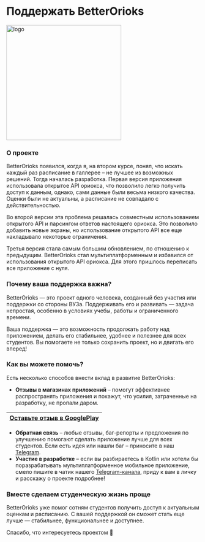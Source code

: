 # Поддержать BetterOrioks

<img src="https://github.com/luntikius/BetterOrioksMultiplatform/blob/5b7de58c020e73694c2ecec70ba53e2f9442275b/docs/images/logo.png" alt="logo" width="300" height="300">

### О проекте
BetterOrioks появился, когда я, на втором курсе, понял, что искать каждый раз расписание в галлерее – не лучшее из возможных решений. Тогда началась разработка.
Первая версия приложения использовала открытое API ориокса, что позволило легко получить доступ к данным, однако, сами данные были весьма низкого качества. Оценки были не актуальны, а расписание не совпадало с действительностью.

Во второй версии эта проблема решалась совместным использованием открытого API и парсингом ответов настоящего ориокса. Это позволило добавить новые экраны, но использование открытого API все еще накладывало некоторые ограничения.

Третья версия стала самым большим обновлением, по отношению к предыдущим. BetterOrioks стал мультиплатформенным и избавился от использования открытого API ориокса. Для этого пришлось переписать все приложение с нуля.
### Почему ваша поддержка важна?
BetterOrioks — это проект одного человека, созданный без участия или поддержки со стороны ВУЗа. Поддерживать его и развивать — задача непростая, особенно в условиях учебы, работы и ограниченного времени.

Ваша поддержка — это возможность продолжать работу над приложением, делать его стабильнее, удобнее и полезнее для всех студентов. Вы помогаете не только сохранить проект, но и двигать его вперед!
### Как вы можете помочь?
Есть несколько способов внести вклад в развитие BetterOrioks:
- **Отзывы в магазинах приложений**  – помогут эффективнее распространять приложения и покажут, что усилия, затраченные на разработку, не пропали даром.

| [Оставьте отзыв в GooglePlay](https://play.google.com/store/apps/details?id=com.studentapp.betterorioks) |
| -------------------------------------------------------------------------------------------------------- |

- **Обратная связь** – любые отзывы, баг-репорты и предложения по улучшению помогают сделать приложение лучше для всех студентов. Если есть идея или нашли баг – приносите в наш [Telegram](https://t.me/+YQD5-csbrqk4ZjEy).
- **Участие в разработке** – если вы разбираетесь в Kotlin или хотели бы поразрабатывать мультиплатформенное мобильное приложение, смело пишите в чатик нашего [Telegram-канала](https://t.me/+YQD5-csbrqk4ZjEy), приду к вам в личку и расскажу о проекте подробнее!
### Вместе сделаем студенческую жизнь проще
BetterOrioks уже помог сотням студентов получить доступ к актуальным оценкам и расписанию. С вашей поддержкой он сможет стать еще лучше — стабильнее, функциональнее и доступнее.

Спасибо, что интересуетесь проектом 💙
